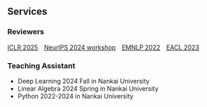 ## Services

### Reviewers

<ul style="margin:0 0 5px; list-style: none; padding: 0;">
  <li style="display: inline; margin-right: 10px;"><a href="https://iclr.cc/">ICLR 2025</a></li>
  <li style="display: inline; margin-right: 10px;"><a href="https://safegenaiworkshop.github.io/">NeurIPS 2024 workshop</a></li>
  <li style="display: inline; margin-right: 10px;"><a href="https://2022.emnlp.org/">EMNLP 2022</a></li>
  <li style="display: inline; margin-right: 10px;"><a href="https://2023.eacl.org/">EACL 2023</a></li>
</ul>

### Teaching Assistant
- Deep Learning 2024 Fall in Nankai University
- Linear Algebra 2024 Spring in Nankai University
- Python 2022-2024 in Nankai University
